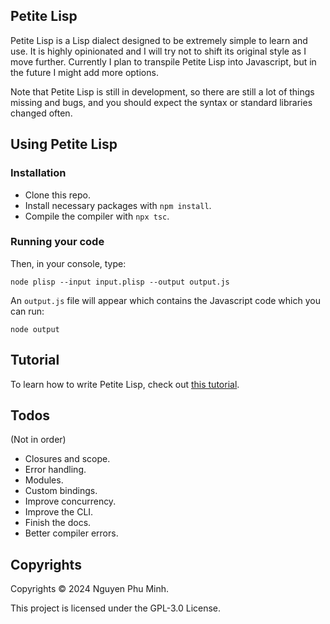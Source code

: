 ## Petite Lisp

Petite Lisp is a Lisp dialect designed to be extremely simple to learn and use. It is highly opinionated and I will try not to shift its original style as I move further. Currently I plan to transpile Petite Lisp into Javascript, but in the future I might add more options.

Note that Petite Lisp is still in development, so there are still a lot of things missing and bugs, and you should expect the syntax or standard libraries changed often.


## Using Petite Lisp

### Installation
- Clone this repo.
- Install necessary packages with `npm install`.
- Compile the compiler with `npx tsc`.

### Running your code

Then, in your console, type:
```
node plisp --input input.plisp --output output.js
```

An `output.js` file will appear which contains the Javascript code which you can run:
```
node output
```


## Tutorial

To learn how to write Petite Lisp, check out [this tutorial](./tutorial.md).


## Todos

(Not in order)

- Closures and scope.
- Error handling.
- Modules.
- Custom bindings.
- Improve concurrency.
- Improve the CLI.
- Finish the docs.
- Better compiler errors.


## Copyrights

Copyrights © 2024 Nguyen Phu Minh.

This project is licensed under the GPL-3.0 License.

